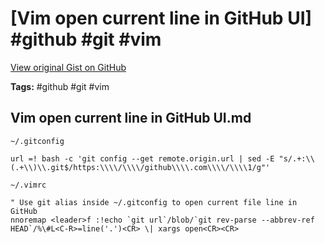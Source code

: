 # [Vim open current line in GitHub UI] #github #git #vim

[View original Gist on GitHub](https://gist.github.com/Integralist/4eb10817e06a69bd511f14d2370e2d45)

**Tags:** #github #git #vim

## Vim open current line in GitHub UI.md

`~/.gitconfig`

```
url =! bash -c 'git config --get remote.origin.url | sed -E "s/.+:\\(.+\\)\\.git$/https:\\\\/\\\\/github\\\\.com\\\\/\\\\1/g"'
```

`~/.vimrc`

```vim
" Use git alias inside ~/.gitconfig to open current file line in GitHub
nnoremap <leader>f :!echo `git url`/blob/`git rev-parse --abbrev-ref HEAD`/%\#L<C-R>=line('.')<CR> \| xargs open<CR><CR>
```

